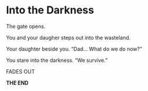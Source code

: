 # Into the Darkness

The gate opens.

You and your daugher steps out into the wasteland.

Your daughter beside you.
“Dad… What do we do now?”

You stare into the darkness.
“We survive.”

FADES OUT

**THE END**
